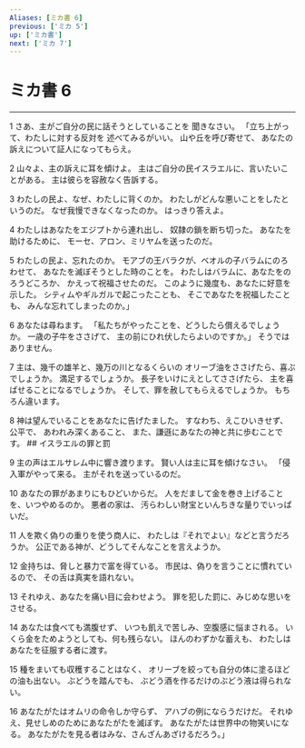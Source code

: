 ```yaml
---
Aliases: [ミカ書 6]
previous: ['ミカ 5']
up: ['ミカ書']
next: ['ミカ 7']
---
```

# ミカ書 6

***




1 
さあ、主がご自分の民に話そうとしていることを 聞きなさい。 「立ち上がって、わたしに対する反対を 述べてみるがいい。 山や丘を呼び寄せて、 あなたの訴えについて証人になってもらえ。 



2 
山々よ、主の訴えに耳を傾けよ。 主はご自分の民イスラエルに、言いたいことがある。 主は彼らを容赦なく告訴する。 



3 
わたしの民よ、なぜ、わたしに背くのか。 わたしがどんな悪いことをしたというのだ。 なぜ我慢できなくなったのか。 はっきり答えよ。 



4 
わたしはあなたをエジプトから連れ出し、 奴隷の鎖を断ち切った。 あなたを助けるために、 モーセ、アロン、ミリヤムを送ったのだ。 



5 
わたしの民よ、忘れたのか。 モアブの王バラクが、ベオルの子バラムにのろわせて、 あなたを滅ぼそうとした時のことを。 わたしはバラムに、あなたをのろうどころか、 かえって祝福させたのだ。 このように幾度も、あなたに好意を示した。 シティムやギルガルで起こったことも、 そこであなたを祝福したことも、 みんな忘れてしまったのか。」 



6 
あなたは尋ねます。 「私たちがやったことを、どうしたら償えるでしょうか。 一歳の子牛をささげて、 主の前にひれ伏したらよいのですか。」 そうではありません。 



7 
主は、幾千の雄羊と、幾万の川となるくらいの オリーブ油をささげたら、喜ぶでしょうか。 満足するでしょうか。 長子をいけにえとしてささげたら、 主を喜ばせることになるでしょうか。 そして、罪を赦してもらえるでしょうか。 もちろん違います。 



8 
神は望んでいることをあなたに告げたました。 すなわち、えこひいきせず、公平で、 あわれみ深くあること、 また、謙遜にあなたの神と共に歩むことです。 ## イスラエルの罪と罰 



9 
主の声はエルサレム中に響き渡ります。 賢い人は主に耳を傾けなさい。 「侵入軍がやって来る。 主がそれを送っているのだ。 



10 
あなたの罪があまりにもひどいからだ。 人をだまして金を巻き上げることを、いつやめるのか。 悪者の家は、 汚らわしい財宝といんちきな量りでいっぱいだ。 



11 
人を欺く偽りの重りを使う商人に、 わたしは『それでよい』などと言うだろうか。 公正である神が、どうしてそんなことを言えようか。 



12 
金持ちは、脅しと暴力で富を得ている。 市民は、偽りを言うことに慣れているので、 その舌は真実を語れない。 



13 
それゆえ、あなたを痛い目に会わせよう。 罪を犯した罰に、みじめな思いをさせる。 



14 
あなたは食べても満腹せず、 いつも飢えで苦しみ、空腹感に悩まされる。 いくら金をためようとしても、何も残らない。 ほんのわずかな蓄えも、 わたしはあなたを征服する者に渡す。 



15 
種をまいても収穫することはなく、 オリーブを絞っても自分の体に塗るほどの油も出ない。 ぶどうを踏んでも、 ぶどう酒を作るだけのぶどう液は得られない。 



16 
あなたがたはオムリの命令しか守らず、 アハブの例にならうだけだ。 それゆえ、見せしめのためにあなたがたを滅ぼす。 あなたがたは世界中の物笑いになる。 あなたがたを見る者はみな、さんざんあざけるだろう。」
